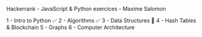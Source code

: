Hackerrank - JavaScript & Python exercices - Maxime Salomon

1 - Intro to Python ✅
2 - Algorithms ✅
3 - Data Structures 🚧
4 - Hash Tables & Blockchain
5 - Graphs
6 - Computer Architecture